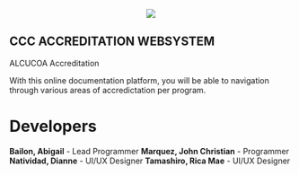 <p align="center"><img src="https://ccc.edu.ph/images/home/ccc-home-logo.png"></p>


## CCC ACCREDITATION WEBSYSTEM

ALCUCOA Accreditation

With this online documentation platform, you will be able to navigation through various areas of accredictation per program.

# Developers
<b>Bailon, Abigail</b> - Lead Programmer
<b>Marquez, John Christian</b> - Programmer
<b>Natividad, Dianne</b> - UI/UX Designer
<b>Tamashiro, Rica Mae</b> - UI/UX Designer

